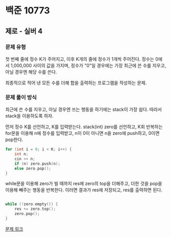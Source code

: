 # 백준 10773
## 제로 - 실버 4
### 문제 유형

첫 번째 줄에 정수 K가 주어지고, 이후 K개의 줄에 정수가 1개씩 주어진다. 정수는 0에서 1,000,000 사이의 값을 가지며, 정수가 "0"일 경우에는 가장 최근에 쓴 수를 지우고, 아닐 경우엔 해당 수를 쓴다.

최종적으로 적어 낸 모든 수를 더해 합을 출력하는 프로그램을 작성하는 문제.

### 문제 풀이 방식

최근에 쓴 수를 지우고, 아닐 경우엔 쓰는 행동을 하기에는 stack이 가장 쉽다. 따라서 stack을 이용하도록 하자.

먼저 정수 K를 선언하고, K를 입력받는다. stack(int) zero를 선언하고, K회 반복하는 for문을 이용해 n에 정수를 입력받고, n이 0이 아니면 n을 zero에 push하고, 0이면 pop한다.  
~~~cpp
for (int i = 0; i < K; i++) {
    int n;
    cin >> n;
    if (n) zero.push(n);
    else zero.pop();
}
~~~

while문을 이용해 zero가 빌 때까지 res에 zero의 top을 더해주고, 더한 것을 pop을 이용해 빼주는 행동을 반복한다. 이러면 결과가 res에 저장되고, res를 출력하면 된다.
~~~cpp

while (!zero.empty()) {
    res += zero.top();
    zero.pop();
}
~~~

[문제 링크](https://github.com/tyshim0118/BJ-Codes/blob/main/BJ10773.cpp)
